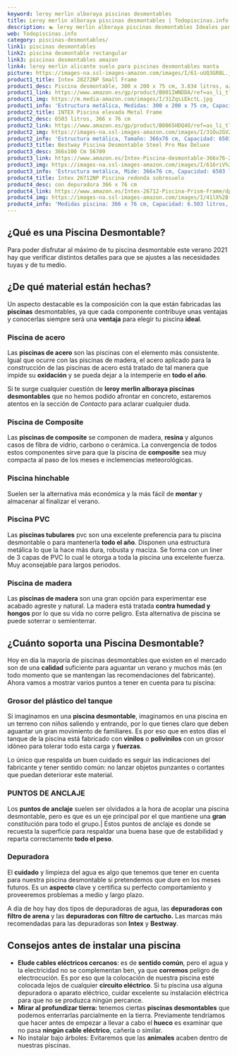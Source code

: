 ```yaml
---
keyword: leroy merlin alboraya piscinas desmontables
title: Leroy merlin alboraya piscinas desmontables | Todopiscinas.info
description: 🏊 leroy merlin alboraya piscinas desmontables Ideales para este verano 2021. Aquí puedes comprar leroy merlin alboraya piscinas desmontables y comparar con otras similares. No dejes escapar leroy merlin alboraya piscinas desmontables a un precio realmente tentador.
web: Todopiscinas.info
category: piscinas-desmontables/
link1: piscinas desmontables
link2: piscina desmontable rectangular
link3: piscinas desmontables amazon
link4: leroy merlin alicante suelo para piscinas desmontables manta
picture: https://images-na.ssl-images-amazon.com/images/I/61-uUQ3GR8L.jpg
product1_title: Intex 28272NP Small Frame
product1_desc: Piscina desmontable, 300 x 200 x 75 cm, 3.834 litros, azul
product1_link: https://www.amazon.es/gp/product/B001IWNDDA/ref=as_li_tl?ie=UTF8&camp=3638&creative=24630&creativeASIN=B001IWNDDA&linkCode=as2&tag=todopiscinas0e-21&linkId=25b9d647487c889cb6ef56ed63f50ca1
product1_img: https://m.media-amazon.com/images/I/31ZqsiEkctL.jpg
product1_info: 'Estructura metálica, Medidas: 300 x 200 x 75 cm, Capacidad: 3.834 litros, Para 6 personas (+ 6 años), Fácil montaje, Forma rectangular'
product2_title: INTEX Piscina elevada Metal Frame
product2_desc: 6503 litros, 366 x 76 cm
product2_link: https://www.amazon.es/gp/product/B0065HDQ4O/ref=as_li_tl?ie=UTF8&camp=3638&creative=24630&creativeASIN=B0065HDQ4O&linkCode=as2&tag=todopiscinas0e-21&linkId=ed2430e3ba564d3527ee103df33ed7b3
product2_img: https://images-na.ssl-images-amazon.com/images/I/31Ou2GV2SAL.jpg
product2_info: 'Estructura metálica, Tamaño: 366x76 cm, Capacidad: 6503 litros, Forma circular, De 4 a 7 personas (+6 años)'
product3_title: Bestway Piscina Desmontable Steel Pro Max Deluxe
product3_desc: 366x100 Cm 56709
product3_link: https://www.amazon.es/Intex-Piscina-desmontable-366x76-28210NP/dp/B0065HDQ4O?__mk_es_ES=%C3%85M%C3%85%C5%BD%C3%95%C3%91&crid=25UQGV9HG2INI&dchild=1&keywords=piscinas+desmontables&qid=1615854176&sprefix=piscinas+dem%2Caps%2C201&sr=8-5&linkCode=ll1&tag=todopiscinas0e-21&linkId=34f200977c6cbaab1f3f4d9ac0e64755&language=es_ES&ref_=as_li_ss_tl
product3_img: https://images-na.ssl-images-amazon.com/images/I/616riV%2BiY3L.jpg
product3_info: 'Estructura metálica, Mide: 366x76 cm, Capacidad: 6503 litros, De 4 a 7 personas mayores de 6 años, Forma circular, Tecnología Super-Tough'
product4_title: Intex 26712NP Piscina redonda sobresuelo
product4_desc: con depuradora 366 x 76 cm
product4_link: https://www.amazon.es/Intex-26712-Piscina-Prism-Frame/dp/B07FB823GL?__mk_es_ES=%C3%85M%C3%85%C5%BD%C3%95%C3%91&dchild=1&keywords=piscinas+desmontables+con+depuradora&qid=1615936418&sr=8-5&linkCode=ll1&tag=todopiscinas0e-21&linkId=d98699de7830cd471766fa1daa36de34&language=es_ES&ref_=as_li_ss_tl
product4_img: https://images-na.ssl-images-amazon.com/images/I/41lX%2B-YpibL.jpg
product4_info: 'Medidas piscina: 366 x 76 cm, Capacidad: 6.503 litros, Incluye depuradora de cartucha A, Lona resistente triple capa'
---
```


## ¿Qué es una Piscina Desmontable?



Para poder disfrutar al máximo de tu piscina desmontable este verano 2021 hay que verificar distintos detalles para que se ajustes a las necesidades tuyas y de tu medio.


## ¿De qué material están hechas?

Un aspecto destacable es la composición con la que están fabricadas las **piscinas** desmontables, ya que cada componente contribuye unas ventajas y conocerlas siempre será una **ventaja** para elegir tu piscina **ideal**.


### Piscina de acero

Las **piscinas de acero** son las piscinas con el elemento más consistente. Igual que ocurre con las piscinas de madera, el acero aplicado para la construcción de las piscinas de acero está tratado de tal manera que impide su **oxidación** y se pueda dejar a la intemperie en **todo el año**.

Si te surge cualquier cuestión de **leroy merlin alboraya piscinas desmontables** que no hemos podido afrontar en concreto, estaremos atentos en la sección de _Contacto_ para aclarar cualquier duda.


### Piscina de Composite

Las **piscinas de composite** se componen de madera, **resina** y algunos casos de fibra de vidrio, carbono o cerámica. La convergencia de todos estos componentes sirve para que la piscina de **composite** sea muy compacta al paso de los meses e inclemencias meteorológicas.


### Piscina hinchable

Suelen ser la alternativa más económica y la más fácil de **montar** y almacenar al finalizar el verano.


### Piscina  PVC

Las **piscinas tubulares** pvc son una excelente preferencia para tu piscina desmontable o para mantenerla **todo el año**. Disponen una estructura metálica lo que la hace más dura, robusta y maciza. Se forma con un liner de 3 capas de PVC lo cual le otorga a toda la piscina una excelente fuerza. Muy aconsejable para largos periodos.


### Piscina de madera

Las **piscinas de madera** son una gran opción para experimentar ese acabado agreste y natural. La madera está tratada **contra humedad y hongos** por lo que su vida no corre peligro. Esta alternativa de piscina se puede soterrar o semienterrar.

<brand-panel :title=product1_title :desc=product1_desc :img=product1_img :link=product1_link></brand-panel>

<external-banner></external-banner>


<stats-list :link1=link1 :link2=link2 :link3=link3 :link4=link4 :category=category></stats-list>


## ¿Cuánto soporta una Piscina Desmontable?

Hoy en dia la mayoría de piscinas desmontables que existen en el mercado son de una **calidad** suficiente para aguantar un verano y muchos más (en todo momento que se mantengan las recomendaciones del fabricante). Ahora vamos a mostrar varios puntos a tener en cuenta para tu piscina:


### Grosor del plástico del tanque

Si imaginamos en una **piscina desmontable**, imaginamos en una piscina en un terreno con niños saliendo y entrando, por lo que tienes claro que deben aguantar un gran movimiento de familiares. Es por eso que en estos días el tanque de la piscina está fabricado con **vinilos** o **polivinilos** con un grosor idóneo para tolerar todo esta carga y **fuerzas**.

Lo único que respalda un	 buen cuidado es seguir las indicaciones del fabricante y tener sentido común: no lanzar objetos punzantes o cortantes que puedan deteriorar este material.


### PUNTOS DE ANCLAJE

Los **puntos de anclaje** suelen ser olvidados a la hora de acoplar una piscina desmontable, pero  es que es un eje principal por el que mantiene una **gran** constitución para todo el grupo.| Estos puntos de anclaje es donde se recuesta la superficie para respaldar una buena base que de estabilidad y reparta correctamente **todo el peso**.


### Depuradora

El **cuidado** y limpieza del agua es algo que tenemos que tener en cuenta para nuestra piscina desmontable si pretendemos que dure en los meses futuros. Es un **aspecto** clave y certifica su perfecto comportamiento y proveeremos problemas a medio y largo plazo.

A día de hoy hay dos tipos de depuradoras de agua, las **depuradoras con filtro de arena** y  las **depuradoras** **con filtro de cartucho.** Las marcas más recomendadas para las depuradoras son **Intex** y **Bestway**.


## Consejos antes de instalar una piscina



*   **Elude cables eléctricos cercanos**: es de **sentido común**, pero el agua y la electricidad no se complementan ben, ya que **corremos** peligro de electrocución. Es por eso que la colocación de nuestra piscina esté colocada lejos de cualquier **circuito eléctrico**. Si tu piscina usa alguna depuradora o aparato eléctrico, cuidar excelente su instalación eléctrica para que no se produzca ningún percance.
*   **Mirar al profundizar tierra:** tenemos ciertas **piscinas desmontables** que podemos enterrarlas parcialmente en la tierra. Previamente tendríamos que hacer antes de empezar a llevar a cabo el **hueco** es examinar que no pasa **ningún cable eléctrico**, cañería o similar.
*   No instalar bajo árboles: Evitaremos que las **animales** acaben dentro de nuestras piscinas.